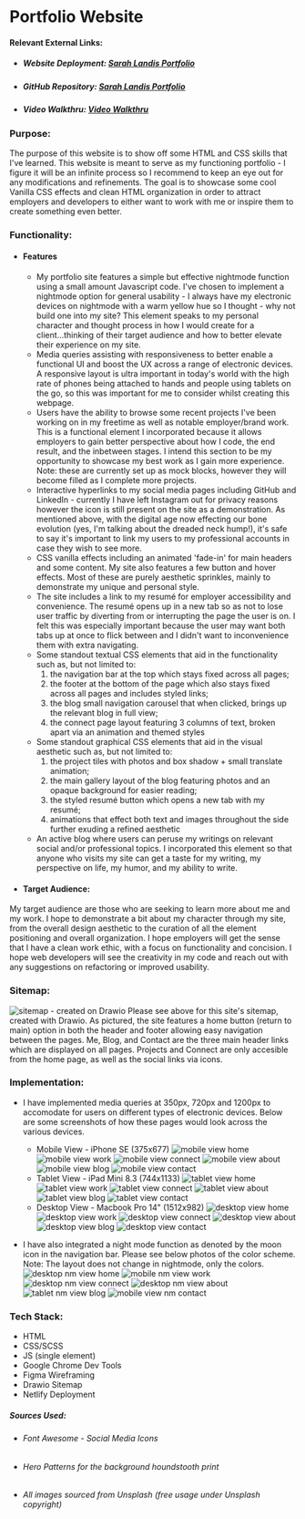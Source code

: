# Portfolio Website 

#### Relevant External Links:
- ##### Website Deployment: [Sarah Landis Portfolio](https://sarahlandis.netlify.app/)
- ##### GitHub Repository: [Sarah Landis Portfolio](https://github.com/sarahhlandis/Sarah-Landis-Portfolio)
- ##### Video Walkthru: [Video Walkthru](https://youtu.be/kc1Qf9XR2O8)

### Purpose: 
The purpose of this website is to show off some HTML and CSS skills that I've learned. This website is meant to serve as my functioning portfolio - I figure it will be an infinite process so I recommend to keep an eye out for any modifications and refinements. The goal is to showcase some cool Vanilla CSS effects and clean HTML organization in order to attract employers and developers to either want to work with me or inspire them to create something even better.
### Functionality:
 - #### Features
    - My portfolio site features a simple but effective nightmode function using a small amount Javascript code. I've chosen to implement a nightmode option for general usability - I always have my electronic devices on nightmode with a warm yellow hue so I thought - why not build one into my site? This element speaks to my personal character and thought process in how I would create for a client...thinking of their target audience and how to better elevate their experience on my site.
    - Media queries assisting with responsiveness to better enable a functional UI and boost the UX across a range of electronic devices. A responsive layout is ultra important in today's world with the high rate of phones being attached to hands and people using tablets on the go, so this was important for me to consider whilst creating this webpage. 
    - Users have the ability to browse some recent projects I've been working on in my freetime as well as notable employer/brand work. This is a functional element I incorporated because it allows employers to gain better perspective about how I code, the end result, and the inbetween stages. I intend this section to be my opportunity to showcase my best work as I gain more experience. Note: these are currently set up as mock blocks, however they will become filled as I complete more projects.
    - Interactive hyperlinks to my social media pages including GitHub and LinkedIn - currently I have left Instagram out for privacy reasons however the icon is still present on the site as a demonstration. As mentioned above, with the digital age now effecting our bone evolution (yes, I'm talking about the dreaded neck hump!), it's safe to say it's important to link my users to my professional accounts in case they wish to see more.
    - CSS vanilla effects including an animated 'fade-in' for main headers and some content. My site also features a few button and hover effects. Most of these are purely aesthetic sprinkles, mainly to demonstrate my unique and personal style.
    - The site includes a link to my resumé for employer accessibility and convenience. The resumé opens up in a new tab so as not to lose user traffic by diverting from or interrupting the page the user is on. I felt this was especially important because the user may want both tabs up at once to flick between and I didn't want to inconvenience them with extra navigating.
    - Some standout textual CSS elements that aid in the functionality such as, but not limited to:
        1. the navigation bar at the top which stays fixed across all pages;
        2. the footer at the bottom of the page which also stays fixed across all pages and includes styled links;
        3. the blog small navigation carousel that when clicked, brings up the relevant blog in full view;
        4. the connect page layout featuring 3 columns of text, broken apart via an animation and themed styles
    - Some standout graphical CSS elements that aid in the visual aesthetic such as, but not limited to: 
        1. the project tiles with photos and box shadow + small translate animation;
        2. the main gallery layout of the blog featuring photos and an opaque background for easier reading;
        3. the styled resumé button which opens a new tab with my resumé;
        4. animations that effect both text and images throughout the side further exuding a refined aesthetic
    - An active blog where users can peruse my writings on relevant social and/or professional topics. I incorporated this element so that anyone who visits my site can get a taste for my writing, my perspective on life, my humor, and my ability to write.
 - #### Target Audience: 
My target audience are those who are seeking to learn more about me and my work. I hope to demonstrate a bit about my character through my site, from the overall design aesthetic to the curation of all the element positioning and overall organization. I hope employers will get the sense that I have a clean work ethic, with a focus on functionality and concision. I hope web developers will see the creativity in my code and reach out with any suggestions on refactoring or improved usability.

### Sitemap: 
![sitemap - created on Drawio](./docs/sitemap.png)
Please see above for this site's sitemap, created with Drawio. As pictured, the site features a home button (return to main) option in both the header and footer allowing easy navigation between the pages. Me, Blog, and Contact are the three main header links which are displayed on all pages. Projects and Connect are only accesible from the home page, as well as the social links via icons.

### Implementation:
- I have implemented media queries at 350px, 720px and 1200px to accomodate for users on different types of electronic devices. Below are some screenshots of how these pages would look across the various devices.
    - Mobile View - iPhone SE (375x677)
    ![mobile view home](./docs/mobile/mobile_home.png)
    ![mobile view work](./docs/mobile/mobile_work.png)
    ![mobile view connect](./docs/mobile/mobile_connect.png)
    ![mobile view about](./docs/mobile/mobile_about.png)
    ![mobile view blog](./docs/mobile/mobile_blog.png)
    ![mobile view contact](./docs/mobile/mobile_contact.png)
    - Tablet View - iPad Mini 8.3 (744x1133)
     ![tablet view home](./docs/tablet/tablet_home.png)
    ![tablet view work](./docs/tablet/tablet_work.png)
    ![tablet view connect](./docs/tablet/tablet_connect.png)
    ![tablet view about](./docs/tablet/tablet_about.png)
    ![tablet view blog](./docs/tablet/tablet_blog.png)
    ![tablet view contact](./docs/tablet/tablet_contact.png)
    - Desktop View - Macbook Pro 14" (1512x982)
    ![desktop view home](./docs/desktop/desktop_home.png)
    ![desktop view work](./docs/desktop/desktop_work.png)
    ![desktop view connect](./docs/desktop/desktop_connect.png)
    ![desktop view about](./docs/desktop/desktop_about.png)
    ![desktop view blog](./docs/desktop/desktop_blog.png)
    ![desktop view contact](./docs/desktop/desktop_contact.png)

- I have also integrated a night mode function as denoted by the moon icon in the navigation bar. Please see below photos of the color scheme. Note: The layout does not change in nightmode, only the colors.
    ![desktop nm view home](./docs/nightmode/nightmode_home.png)
    ![mobile nm view work](./docs/nightmode/nightmode_work.png)
    ![desktop nm view connect](./docs/nightmode/nightmode_connect.png)
    ![desktop nm view about](./docs/nightmode/nightmode_about.png)
    ![tablet nm view blog](./docs/nightmode/nightmode_blog.png)
    ![mobile view nm contact](./docs/nightmode/nightmode_contact.png)


### Tech Stack: 
- HTML
- CSS/SCSS
- JS (single element)
- Google Chrome Dev Tools
- Figma Wireframing
- Drawio Sitemap
- Netlify Deployment

##### Sources Used:
- ###### Font Awesome - Social Media Icons
- ###### Hero Patterns for the background houndstooth print
- ###### All images sourced from Unsplash (free usage under Unsplash copyright)